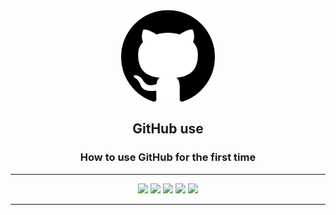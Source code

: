 <p align="center">
    <img width=150px height="150px" align="center" src="./img/logo.png">
    <h2 align="center">GitHub use</h2>
    <h3 align="center">How to use GitHub for the first time</h3>
</p>

<hr>

<p align="center">
    <img src="https://img.shields.io/github/stars/dkszdp/github-use?color=%2347A1DC&label=Stars">
    <img src="https://img.shields.io/github/forks/dkszdp/github-use?color=%2347A1DC&label=Forks">
    <img src="https://img.shields.io/github/watchers/dkszdp/github-use?color=%2347A1DC&label=Watchers">
    <img src="https://img.shields.io/github/issues/dkszdp/github-use?color=%2347A1DC&label=Issues">
    <img src="https://img.shields.io/github/issues-pr/dkszdp/github-use?color=%2347A1DC&label=Pull Requests">
</p>

<hr>

